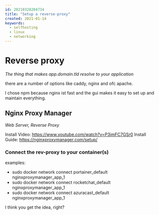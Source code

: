 ```yaml
---
id: 20210328204734
title: "Setup a reverse-proxy"
created: 2021-01-14
keywords:
  - selfhosting
  - linux
  - networking
---
```

# Reverse proxy
*The thing that makes app.domain.tld resolve to your application* 

there are a number of options like caddy, nginx and ofc apache.

I chose npm because nginx ist fast and the gui makes it easy to set up and maintain everything.


## Nginx Proxy Manager
*Web Server, Reverse Proxy*

Install Video: https://www.youtube.com/watch?v=P3imFC7GSr0
Install Guide: https://nginxproxymanager.com/setup/

### Connect the rev-proxy to your container(s)
examples:

- sudo docker network connect portainer_default nginxproxymanager_app_1
- sudo docker network connect rocketchat_default nginxproxymanager_app_1
- sudo docker network connect azuracast_default nginxproxymanager_app_1

I think you get the idea, right?